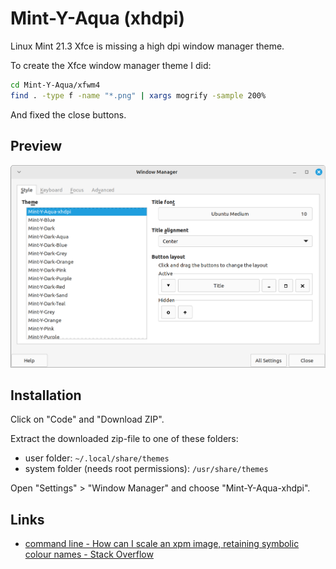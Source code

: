 # Mint-Y-Aqua (xhdpi)

Linux Mint 21.3 Xfce is missing a high dpi window manager theme.

To create the Xfce window manager theme I did:

```bash
cd Mint-Y-Aqua/xfwm4
find . -type f -name "*.png" | xargs mogrify -sample 200%
```

And fixed the close buttons.

## Preview

![Mint-Y-Aqua (xhdpi)](Screenshot.png)

## Installation

Click on "Code" and "Download ZIP".

Extract the downloaded zip-file to one of these folders:

- user folder: `~/.local/share/themes`
- system folder (needs root permissions): `/usr/share/themes`

Open "Settings" > "Window Manager" and choose "Mint-Y-Aqua-xhdpi".

## Links

- [command line - How can I scale an xpm image, retaining symbolic colour names - Stack Overflow](https://stackoverflow.com/questions/57739388/how-can-i-scale-an-xpm-image-retaining-symbolic-colour-names/57772401#57772401)
